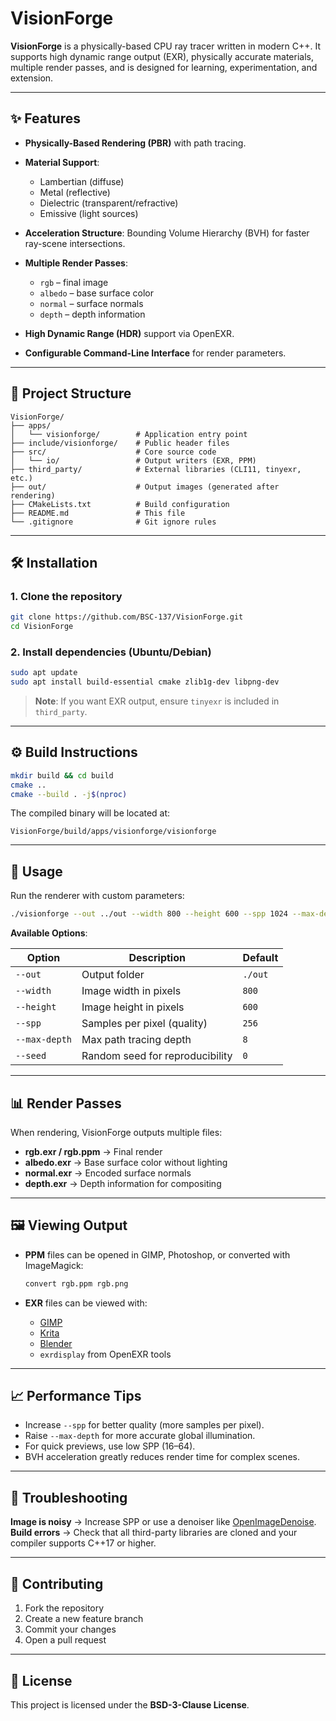 # VisionForge

**VisionForge** is a physically-based CPU ray tracer written in modern C++.
It supports high dynamic range output (EXR), physically accurate materials, multiple render passes, and is designed for learning, experimentation, and extension.

---

## ✨ Features

* **Physically-Based Rendering (PBR)** with path tracing.
* **Material Support**:

  * Lambertian (diffuse)
  * Metal (reflective)
  * Dielectric (transparent/refractive)
  * Emissive (light sources)
* **Acceleration Structure**: Bounding Volume Hierarchy (BVH) for faster ray-scene intersections.
* **Multiple Render Passes**:

  * `rgb` – final image
  * `albedo` – base surface color
  * `normal` – surface normals
  * `depth` – depth information
* **High Dynamic Range (HDR)** support via OpenEXR.
* **Configurable Command-Line Interface** for render parameters.

---

## 📂 Project Structure

```
VisionForge/
├── apps/
│   └── visionforge/        # Application entry point
├── include/visionforge/    # Public header files
├── src/                    # Core source code
│   └── io/                 # Output writers (EXR, PPM)
├── third_party/            # External libraries (CLI11, tinyexr, etc.)
├── out/                    # Output images (generated after rendering)
├── CMakeLists.txt          # Build configuration
├── README.md               # This file
└── .gitignore              # Git ignore rules
```

---

## 🛠 Installation

### 1. Clone the repository

```bash
git clone https://github.com/BSC-137/VisionForge.git
cd VisionForge
```

### 2. Install dependencies (Ubuntu/Debian)

```bash
sudo apt update
sudo apt install build-essential cmake zlib1g-dev libpng-dev
```

> **Note**: If you want EXR output, ensure `tinyexr` is included in `third_party`.

---

## ⚙️ Build Instructions

```bash
mkdir build && cd build
cmake ..
cmake --build . -j$(nproc)
```

The compiled binary will be located at:

```
VisionForge/build/apps/visionforge/visionforge
```

---

## 🚀 Usage

Run the renderer with custom parameters:

```bash
./visionforge --out ../out --width 800 --height 600 --spp 1024 --max-depth 16 --seed 42
```

**Available Options**:

| Option        | Description                     | Default |
| ------------- | ------------------------------- | ------- |
| `--out`       | Output folder                   | `./out` |
| `--width`     | Image width in pixels           | `800`   |
| `--height`    | Image height in pixels          | `600`   |
| `--spp`       | Samples per pixel (quality)     | `256`   |
| `--max-depth` | Max path tracing depth          | `8`     |
| `--seed`      | Random seed for reproducibility | `0`     |

---

## 📊 Render Passes

When rendering, VisionForge outputs multiple files:

* **rgb.exr / rgb.ppm** → Final render
* **albedo.exr** → Base surface color without lighting
* **normal.exr** → Encoded surface normals
* **depth.exr** → Depth information for compositing

---

## 🖼 Viewing Output

* **PPM** files can be opened in GIMP, Photoshop, or converted with ImageMagick:

  ```bash
  convert rgb.ppm rgb.png
  ```
* **EXR** files can be viewed with:

  * [GIMP](https://www.gimp.org/)
  * [Krita](https://krita.org/)
  * [Blender](https://www.blender.org/)
  * `exrdisplay` from OpenEXR tools

---

## 📈 Performance Tips

* Increase `--spp` for better quality (more samples per pixel).
* Raise `--max-depth` for more accurate global illumination.
* For quick previews, use low SPP (16–64).
* BVH acceleration greatly reduces render time for complex scenes.

---

## 🐛 Troubleshooting

**Image is noisy** → Increase SPP or use a denoiser like [OpenImageDenoise](https://www.openimagedenoise.org/).
**Build errors** → Check that all third-party libraries are cloned and your compiler supports C++17 or higher.

---

## 🤝 Contributing

1. Fork the repository
2. Create a new feature branch
3. Commit your changes
4. Open a pull request

---

## 📜 License

This project is licensed under the **BSD-3-Clause License**.
